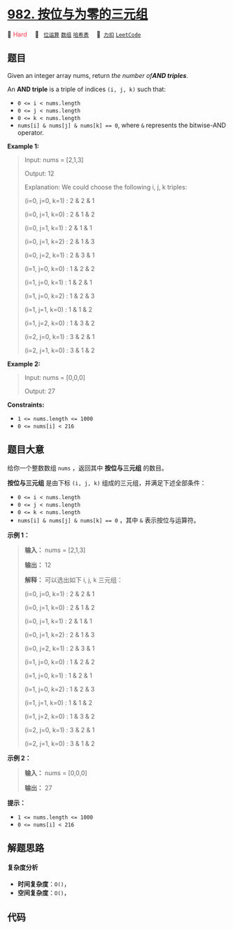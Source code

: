 # [982. 按位与为零的三元组](https://2xiao.github.io/leetcode-js/problem/0982.html)

🔴 <font color=#ff334b>Hard</font>&emsp; 🔖&ensp; [`位运算`](/tag/bit-manipulation.md) [`数组`](/tag/array.md) [`哈希表`](/tag/hash-table.md)&emsp; 🔗&ensp;[`力扣`](https://leetcode.cn/problems/triples-with-bitwise-and-equal-to-zero) [`LeetCode`](https://leetcode.com/problems/triples-with-bitwise-and-equal-to-zero)

## 题目

Given an integer array nums, return _the number of**AND triples**_.

An **AND triple** is a triple of indices `(i, j, k)` such that:

  * `0 <= i < nums.length`
  * `0 <= j < nums.length`
  * `0 <= k < nums.length`
  * `nums[i] & nums[j] & nums[k] == 0`, where `&` represents the bitwise-AND operator.



**Example 1:**

> Input: nums = [2,1,3]
> 
> Output: 12
> 
> Explanation: We could choose the following i, j, k triples:
> 
> (i=0, j=0, k=1) : 2 & 2 & 1
> 
> (i=0, j=1, k=0) : 2 & 1 & 2
> 
> (i=0, j=1, k=1) : 2 & 1 & 1
> 
> (i=0, j=1, k=2) : 2 & 1 & 3
> 
> (i=0, j=2, k=1) : 2 & 3 & 1
> 
> (i=1, j=0, k=0) : 1 & 2 & 2
> 
> (i=1, j=0, k=1) : 1 & 2 & 1
> 
> (i=1, j=0, k=2) : 1 & 2 & 3
> 
> (i=1, j=1, k=0) : 1 & 1 & 2
> 
> (i=1, j=2, k=0) : 1 & 3 & 2
> 
> (i=2, j=0, k=1) : 3 & 2 & 1
> 
> (i=2, j=1, k=0) : 3 & 1 & 2

**Example 2:**

> Input: nums = [0,0,0]
> 
> Output: 27

**Constraints:**

  * `1 <= nums.length <= 1000`
  * `0 <= nums[i] < 216`


## 题目大意

给你一个整数数组 `nums` ，返回其中 **按位与三元组** 的数目。

**按位与三元组** 是由下标 `(i, j, k)` 组成的三元组，并满足下述全部条件：

  * `0 <= i < nums.length`
  * `0 <= j < nums.length`
  * `0 <= k < nums.length`
  * `nums[i] & nums[j] & nums[k] == 0` ，其中 `&` 表示按位与运算符。



**示例 1：**

> 
> 
> 
> 
> 
> **输入：** nums = [2,1,3]
> 
> **输出：** 12
> 
> **解释：** 可以选出如下 i, j, k 三元组：
> 
> (i=0, j=0, k=1) : 2 & 2 & 1
> 
> (i=0, j=1, k=0) : 2 & 1 & 2
> 
> (i=0, j=1, k=1) : 2 & 1 & 1
> 
> (i=0, j=1, k=2) : 2 & 1 & 3
> 
> (i=0, j=2, k=1) : 2 & 3 & 1
> 
> (i=1, j=0, k=0) : 1 & 2 & 2
> 
> (i=1, j=0, k=1) : 1 & 2 & 1
> 
> (i=1, j=0, k=2) : 1 & 2 & 3
> 
> (i=1, j=1, k=0) : 1 & 1 & 2
> 
> (i=1, j=2, k=0) : 1 & 3 & 2
> 
> (i=2, j=0, k=1) : 3 & 2 & 1
> 
> (i=2, j=1, k=0) : 3 & 1 & 2
> 
> 

**示例 2：**

> 
> 
> 
> 
> 
> **输入：** nums = [0,0,0]
> 
> **输出：** 27
> 
> 



**提示：**

  * `1 <= nums.length <= 1000`
  * `0 <= nums[i] < 216`


## 解题思路

#### 复杂度分析

- **时间复杂度**：`O()`，
- **空间复杂度**：`O()`，

## 代码

```javascript

```